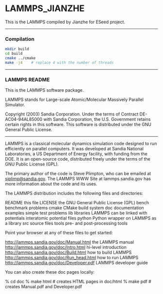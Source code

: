# LAMMPS_JIANZHE

This is the LAMMPS compiled by Jianzhe for ESeed project.

---

### Compilation

```bash
mkdir build
cd build
cmake ../cmake
make -j4	# replace 4 with the number of threads
```



---

### LAMMPS README

This is the LAMMPS software package.

LAMMPS stands for Large-scale Atomic/Molecular Massively Parallel
Simulator.

Copyright (2003) Sandia Corporation.  Under the terms of Contract
DE-AC04-94AL85000 with Sandia Corporation, the U.S. Government retains
certain rights in this software.  This software is distributed under
the GNU General Public License.

----------------------------------------------------------------------

LAMMPS is a classical molecular dynamics simulation code designed to
run efficiently on parallel computers.  It was developed at Sandia
National Laboratories, a US Department of Energy facility, with
funding from the DOE.  It is an open-source code, distributed freely
under the terms of the GNU Public License (GPL).

The primary author of the code is Steve Plimpton, who can be emailed
at sjplimp@sandia.gov.  The LAMMPS WWW Site at lammps.sandia.gov has
more information about the code and its uses.

The LAMMPS distribution includes the following files and directories:

README			   this file
LICENSE			   the GNU General Public License (GPL)
bench			   benchmark problems
cmake			   CMake build system
doc			   documentation
examples		   simple test problems
lib			   libraries LAMMPS can be linked with
potentials		   interatomic potential files
python			   Python wrapper on LAMMPS as a library
src			   source files
tools			   pre- and post-processing tools

Point your browser at any of these files to get started:

http://lammps.sandia.gov/doc/Manual.html         the LAMMPS manual
http://lammps.sandia.gov/doc/Intro.html          hi-level introduction
http://lammps.sandia.gov/doc/Build.html          how to build LAMMPS
http://lammps.sandia.gov/doc/Run_head.html       how to run LAMMPS
http://lammps.sandia.gov/doc/Developer.pdf       LAMMPS developer guide

You can also create these doc pages locally:

% cd doc
% make html                # creates HTML pages in doc/html
% make pdf                 # creates Manual.pdf and Developer.pdf